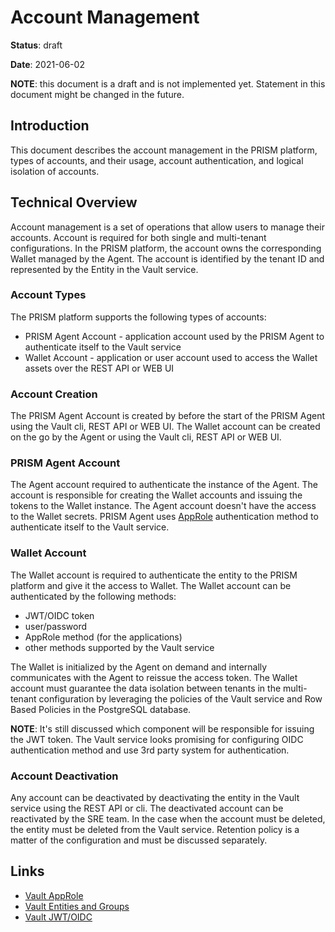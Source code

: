 # Account Management

**Status**: draft

**Date**: 2021-06-02

**NOTE**: this document is a draft and is not implemented yet. Statement in this document might be changed in the future.

## Introduction

This document describes the account management in the PRISM platform, types of accounts, and their usage, account authentication, and logical isolation of accounts.

## Technical Overview

Account management is a set of operations that allow users to manage their accounts.
Account is required for both single and multi-tenant configurations.
In the PRISM platform, the account owns the corresponding Wallet managed by the Agent.
The account is identified by the tenant ID and represented by the Entity in the Vault service.

### Account Types

The PRISM platform supports the following types of accounts:
- PRISM Agent Account - application account used by the PRISM Agent to authenticate itself to the Vault service
- Wallet Account - application or user account used to access the Wallet assets over the REST API or WEB UI

### Account Creation

The PRISM Agent Account is created by before the start of the PRISM Agent using the Vault cli, REST API or WEB UI.
The Wallet account can be created on the go by the Agent or using the Vault cli, REST API or WEB UI.

### PRISM Agent Account

The Agent account required to authenticate the instance of the Agent.
The account is responsible for creating the Wallet accounts and issuing the tokens to the Wallet instance.
The Agent account doesn't have the access to the Wallet secrets.
PRISM Agent uses [AppRole](https://www.vaultproject.io/docs/auth/approle) authentication method to authenticate itself to the Vault service.

### Wallet Account

The Wallet account is required to authenticate the entity to the PRISM platform and give it the access to Wallet.
The Wallet account can be authenticated by the following methods:
- JWT/OIDC token
- user/password 
- AppRole method (for the applications)
- other methods supported by the Vault service

The Wallet is initialized by the Agent on demand and internally communicates with the Agent to reissue the access token.
The Wallet account must guarantee the data isolation between tenants in the multi-tenant configuration by leveraging the policies of the Vault service and Row Based Policies in the PostgreSQL database.

**NOTE**: It's still discussed which component will be responsible for issuing the JWT token. The Vault service looks promising for configuring OIDC authentication method and use 3rd party system for authentication.

### Account Deactivation

Any account can be deactivated by deactivating the entity in the Vault service using the REST API or cli.
The deactivated account can be reactivated by the SRE team.
In the case when the account must be deleted, the entity must be deleted from the Vault service.
Retention policy is a matter of the configuration and must be discussed separately.

## Links
- [Vault AppRole](https://www.vaultproject.io/docs/auth/approle)
- [Vault Entities and Groups](https://developer.hashicorp.com/vault/tutorials/auth-methods/identity)
- [Vault JWT/OIDC](https://developer.hashicorp.com/vault/api-docs/auth/jwt)